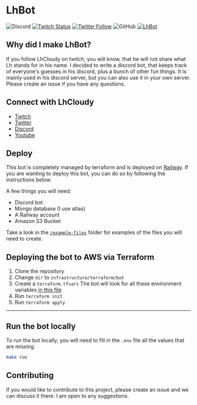 # LhBot
  
![Discord](https://img.shields.io/discord/766217366568304660)
[![Twitch Status](https://img.shields.io/twitch/status/lhcloudy27?color=6441a5&logo=twitch&logoColor=white)](https://www.twitch.tv/lhcloudy27)
[![Twitter Follow](https://img.shields.io/twitter/follow/lhcloudy?color=1DA1F2&logo=twitter&style=flat-square)](https://twitter.com/LhCloudy)
![GitHub](https://img.shields.io/github/license/alexraskin/lhbot?color=blue)
[![LhBot](https://i.gyazo.com/632f0e60dc0535128971887acad98993.png)](https://twitter.com/PetraYle)

## Why did I make LhBot?

If you follow LhCloudy on twitch, you will know, that he will not share what Lh stands for in his name. I decided to write a discord bot, that keeps track of everyone's guesses in his discord, plus a bunch of other fun things. It is mainly used in his discord server, but you can also use it in your own server. Please create an issue if you have any questions.

## Connect with LhCloudy

- [Twitch](https://www.twitch.tv/lhcloudy27)
- [Twitter](https://twitter.com/LhCloudy)
- [Discord](https://discord.com/invite/jd6CZSj8jb)
- [Youtube](https://www.youtube.com/channel/UC2CV-HWvIrMO4mUnYtNS-7A)

## Deploy

This bot is completely managed by terraform and is deployed on [Railway](https://railway.app/). If you are wanting to deploy this bot, you can do so by following the instructions below.

A few things you will need:

- Discord bot
- Mongo database (I use atlas)
- A Railway account
- Amazon S3 Bucket

Take a look in the [`/example-files`](https://github.com/alexraskin/lhbot/tree/main/example-files) folder for examples of the files you will need to create.

## Deploying the bot to AWS via Terraform

1. Clone the repository
2. Change `dir` to `infrastructure/terraform/bot`
3. Create a `terraform.tfvars` The bot will look for all these environment variables [in this file](hhttps://github.com/alexraskin/lhbot/blob/main/infrastructure/terraform/bot/shared-envs.tf)
4. Run `terraform init`
5. Run `terraform apply`

___
## Run the bot locally

To run the bot locally, you will need to fill in the `.env` file all the values that are missing.

```bash
make run
```

## Contributing

If you would like to contribute to this project, please create an issue and we can discuss it there. I am open to any suggestions.

